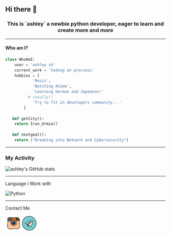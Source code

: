 ## Hi there 👋
 <h3 align="center">This is `ashley`
 a newbie python developer, eager to learn and create more and more</h3>
 
 ----------
#### Who am I?
```python
class WhoAmI:
	user = 'ashley sh'
   	current_work = 'Coding on proccess'
   	hobbies = [
   			'Music',
   			'Watching Anime',
   			'Learning German and Japanese!'
          # casully!!
   			'Try to fit in developers community...'
   		]
   
   def getCity():
   	return Iran_Urmia()

   def nextgoal():
    return ("Breaking into Network and Cybersecurity")

```
------------
### My Activity

![ashley's GitHub stats](https://github-readme-stats.vercel.app/api?username=ashley-0208&theme=moltack&show_icons=true)

------------
Language i Work with

![Python](https://img.shields.io/badge/python-3670A0?style=for-the-badge&logo=python&logoColor=ffdd54)

------------
Contact Me

<a href="https://instagram.com/_blue.ashley"/><img width="50px" height="50px" align="left" src="https://github.com/ashley-0208/ashley-0208/blob/main/icons8-instagram-old-96.png?raw=true"/></a>

<a href="https://t.me/Bluashley"><img width="50px" height="50px" align="left" src="https://github.com/ashley-0208/ashley-0208/blob/main/icons8-telegram-96.png?raw=true"/></a>

